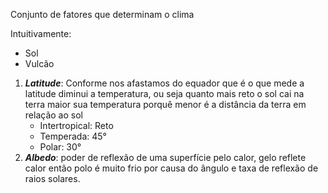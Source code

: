 Conjunto de fatores que determinam o clima

Intuitivamente:
- Sol
- Vulcão

1) ***Latitude***: Conforme nos afastamos do equador que é o que mede a latitude diminui a temperatura, ou seja quanto mais reto o sol cai na terra maior sua temperatura porquê menor é a distância da terra em relação ao sol
	- Intertropical: Reto 
	- Temperada: 45°
	- Polar: 30°
2) ***Albedo***: poder de reflexão de uma superfície pelo calor, gelo reflete calor então polo é muito frio por causa do ângulo e taxa de reflexão de raios solares.